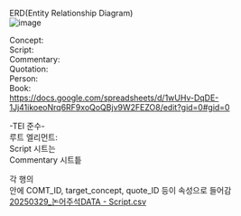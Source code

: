 ERD(Entity Relationship Diagram)<br/>
![image](https://github.com/user-attachments/assets/37fe4819-b3ae-47dc-b8e2-b08d58381617)

Concept:<br/>
Script:<br/>
Commentary:<br/>
Quotation:<br/>
Person:<br/>
Book:<br/>
https://docs.google.com/spreadsheets/d/1wUHv-DqDE-1Jj41ikoeoNrq6RF9xoQoQBjv9W2FEZO8/edit?gid=0#gid=0<br/>

-TEI 준수-<br/>
루트 엘리먼트: <text> <br/>
Script 시트는 <group> <br/>
Commentary 시트틑 <div>
각 행의 <div> 안에 COMT_ID, target_concept, quote_ID 등이 속성으로 들어감<br/>
[20250329_논어주석DATA - Script.csv](https://github.com/user-attachments/files/19487090/20250329_.DATA.-.Script.csv)

